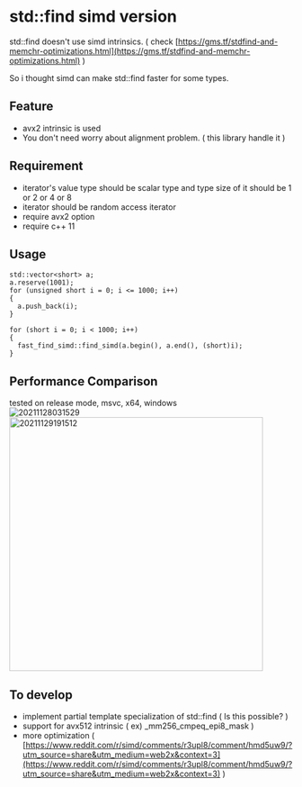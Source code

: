 # std::find simd version

std::find doesn't use simd intrinsics. ( check [https://gms.tf/stdfind-and-memchr-optimizations.html](https://gms.tf/stdfind-and-memchr-optimizations.html) )             

So i thought simd can make std::find faster for some types.       

## Feature

- avx2 intrinsic is used
- You don't need worry about alignment problem. ( this library handle it )          

## Requirement

- iterator's value type should be scalar type and type size of it should be 1 or 2 or 4 or 8
- iterator should be random access iterator
- require avx2 option
- require c++ 11

## Usage
```
std::vector<short> a;
a.reserve(1001);
for (unsigned short i = 0; i <= 1000; i++)
{
  a.push_back(i);
}

for (short i = 0; i < 1000; i++)
{
  fast_find_simd::find_simd(a.begin(), a.end(), (short)i);
}
```

## Performance Comparison
tested on release mode, msvc, x64, windows               
![20211128031529](https://user-images.githubusercontent.com/33873804/143701373-1c8aafbe-6131-4538-9d60-5432b84cd87c.png)
<img width="451" alt="20211129191512" src="https://user-images.githubusercontent.com/33873804/143849444-50a29bc7-39b1-4dc6-8a7d-4c0f37bd78fc.png">


## To develop

- implement partial template specialization of std::find ( Is this possible? )        
- support for avx512 intrinsic ( ex) _mm256_cmpeq_epi8_mask )         
- more optimization ( [https://www.reddit.com/r/simd/comments/r3upl8/comment/hmd5uw9/?utm_source=share&utm_medium=web2x&context=3](https://www.reddit.com/r/simd/comments/r3upl8/comment/hmd5uw9/?utm_source=share&utm_medium=web2x&context=3) )           

